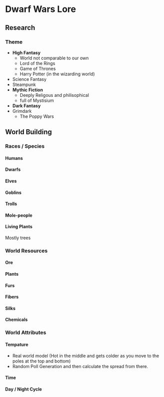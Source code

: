 # Dwarf Wars Lore

## Research

### Theme

+ **High Fantasy**
  + World not comparable to our own
  + Lord of the Rings
  + Game of Thrones
  + Harry Potter (in the wizarding world)
+ Science Fantasy
+ Steampunk
+ **Mythic Fiction**
  + Deeply Religous and philisophical
  + full of Mystisium
+ **Dark Fantasy**
+ Grimdark
  + The Poppy Wars

## World Building

### Races / Species

#### Humans

#### Dwarfs

#### Elves

#### Goblins

#### Trolls

#### Mole-people

#### Living Plants

Mostly trees

### World Resources

#### Ore

#### Plants

#### Furs

#### Fibers

#### Silks

#### Chemicals

### World Attributes

#### Tempature

+ Real world model (Hot in the middle and gets colder as you move to the poles at the top and bottom)
+ Random Poll Generation and then calculate the spread from there.

#### Time

#### Day / Night Cycle 

